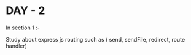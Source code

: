 # DAY - 2

In section 1 :-

Study about express js routing such as ( send, sendFile, redirect, route handler)
